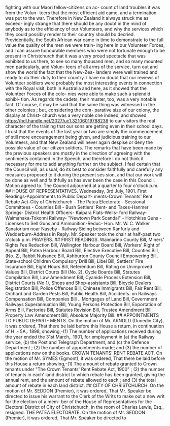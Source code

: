fighting with our Maori fellow-citizens on ac- count of land troubles it was from the Volun- teers that the most efficient aid came, and a termination was put to the war. Therefore in New Zealand it always struck me as exceed- ingly strange that there should be any doubt in the mind of anybody as to the efficiency of our Volunteers, and why the services which they could possibly render to their country should bo decried. Providentially, the South African war came in time to demonstrate to the full value the quality of the men we were train- ing here in our Volunteer Forces, and I can assure honourable members who were not fortunate enough to be present in Christchurch that it was a very proud spectacle that was exhibited to us there, to see so many thousand men, and so many mounted men particularly, and Volun- teers of all arms of the service, turn out and show the world the fact that the New-Zea- landers were well trained and ready to do their duty to their country. I have no doubt that our reviews of Volunteer soldiers were probably the most interesting events in connection with the Royal visit, both in Australia and here, as it showed that the Volunteer Forces of the colo- nies were able to make such a splendid exhibi- tion. As regards the cadets, their muster, too, was a very notable fact. Of course, it may be said that the same thing was witnessed in the other colonies ; but, considering the com- parative size of our colony, the display at Christ- church was a very noble one indeed, and showed https://hdl.handle.net/2027/uc1.32106019788238 to our visitors the real character of the training that our sons are getting even in their school days. I trust that the events of the last year or two are simply the commencement of still more encouragement being given, and judicious training to our Volunteers, and that New Zealand will never again despise or deny the possible value of our citizen soldiers. The remarks that have been made by the previous speakers are mostly in the direction of agreeing with the sentiments contained in the Speech, and therefore I do not think it necessary for me to add anything further on the subject. I feel certain that the Council will, as usual, do its best to consider faithfully and carefully any measures proposed to it during the present ses sion, and that our work will be done as well and faithfully as has ever been the case in this Council. Motion agreed to. The Council adjourned at a quarter to four o'clock p.m. ## HOUSE OF REPRESENTATIVES. Wednesday, 3rd July, 1901. First Readings-Appointments to Public Depart- ments-Crown Tenants' Rent Rebate Act-City of Christchurch - The Patea Electorate - Sessional Committees - Counties Bill - Bush Settlers' Rent- and Taxes-Hanmer Springs- District Health Officers- Kaipara Flats-Wells- ford Railway-Waimahaka-Tokonni Railway- "Newtown Park Scandal" - Hotchkiss Guns - Licenses to Sell Guns and Ammunition-Reduc- Hon. Mr. W. C. Walker Sanatorium noar Naseby - Railway Siding between Ranfurly and Wedderburn-Address in Reply. Mr. Speaker took the chair at half-past two o'clock p.m. PRAYERS. ## FIRST READINGS. Waimarino County Bill, Miners' Rights Fee Reduction Bill, Wellington Harbour Board Bill, Workers' Right of Appeal Bill, Patea Harbour Board Bill, Elective Executive Bill, Counties Bill, (No. 2), Rabbit Nuisance Bill, Ashburton County Council Empowering Bill, State-school Children Compulsory Drill Bill, Libel Bill, Settlers' Fire Insurance Bill, Eight Hours Bill, Referendum Bill, Rating on Unimproved Values Bill, District Courts Bill (No. 2), Cycle Boards Bill, Statutes Compilation Bill, Law Amendment Bill, Cyanide Process Extension Bill, District Courts (No 1), Shops and Shop-assistants Bill, Bicycle Dealers Registration Bill, Police Offences Bill, Chinese Immigrants Bill, Fair Rent Bill, Orchard and Garden Pests Bill, Public Health Bill, Accidents. on Railways Compensation Bill, Companies Bill .. Mortgages of Land Bill, Government Railways Superannuation Bill, Young Persons Protection Bill, Exportation of Arms Bill, Factories Bill, Statutes Revision Bill, Trustee Amendment Bill, Property Law Amendment Bill, Absolute Majority Bill. ## APPOINTMENTS TO PUBLIC DEPART- MENTS. On the motion of Mr. ARNOLD (Dunedin City), it was ordered, That there be laid before this House a return, in continuation of H .- 5A,. 1898, showing,-(1) The number of applications received during the year ended the 31st March,. 1901, for employment in (a) the Railway service, (b) the Post and Telegraph Department, and (c) the Defence Department ; (2) the number of appointments made; and (3) the number of applications now on the books. CROWN TENANTS' RENT REBATE ACT. On the motion of Mr. SYMES (Egmont), it was ordered, That there be laid before this House a return showing,-(1) The amount of rebate granted to Crown tenants under "The Crown Tenants' Rent Rebate Act, 1900" ; (2) the number of tenants in each' land district to which rebate has been granted, giving the annual rent, and the amount of rebate allowed to each ; and (3) the total amount of rebate in each land district. ## CITY OF CHRISTCHURCH. On the motion of Mr. SEDDON (Premier), it was ordered, That Mr. Speaker be directed to issue his warrant to the Clerk of the Writs to make out a new writ for the election of a mem- ber of the House of Representatives for the Electoral District of City of Christchurch, in the room of Charles Lewis, Esq., resigned. THE PATEA ELECTORATE. On the motion of Mr. SEDDON (Premier), it was ordered, That Mr. Speaker be directed to 